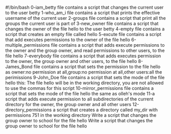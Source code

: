 #!/bin/bash
0-iam_betty file contains a script that changes the current user to the user betty
1-who_am_i file contains a script that prints the effective username of the current user
2-groups file contains a script that print all the groups the current user is part of
3-new_owner file contains a script that changes the owner of the file hello to the user betty
4-empty file contains a script that creates an empty file called hello
5-excute file contains a script that add executes permissions to the owner of the file hello
6-multiple_permissions file contains a script that adds execute permissions to the owner and the group owner, and read permissions to other users, to the file hello
7-everybody file contains a script that adds executes permission to the owner, the group owner and other users, to the file hello
8-James_Bond file contains a script that sets the permission to the file hello as owner:no permission at all,group:no permission at all,other users:all the perimissions
9-John_Doe file contains a script that sets the mode of the file hello this: The file hello will be in the working directory, you are not allowed to use the commas for this script
10-mirror_permissions file contains a script that sets the mode of the file hello the same as olleh's mode
11-a script that adds execute permission to all subdirectories of the current directory for the owner, the group owner and all other users
12-directory_permissions  a script that creates a directory called my_dir with permissions 751 in the working directory
Write a script that changes the group owner to school for the file hello
Write a script that changes the group owner to school for the file hello
